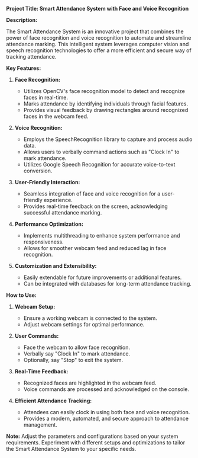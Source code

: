 **Project Title: Smart Attendance System with Face and Voice Recognition**

**Description:**

The Smart Attendance System is an innovative project that combines the power of face recognition and voice recognition to automate and streamline attendance marking. This intelligent system leverages computer vision and speech recognition technologies to offer a more efficient and secure way of tracking attendance.

**Key Features:**

1. **Face Recognition:**
   - Utilizes OpenCV's face recognition model to detect and recognize faces in real-time.
   - Marks attendance by identifying individuals through facial features.
   - Provides visual feedback by drawing rectangles around recognized faces in the webcam feed.

2. **Voice Recognition:**
   - Employs the SpeechRecognition library to capture and process audio data.
   - Allows users to verbally command actions such as "Clock In" to mark attendance.
   - Utilizes Google Speech Recognition for accurate voice-to-text conversion.

3. **User-Friendly Interaction:**
   - Seamless integration of face and voice recognition for a user-friendly experience.
   - Provides real-time feedback on the screen, acknowledging successful attendance marking.

4. **Performance Optimization:**
   - Implements multithreading to enhance system performance and responsiveness.
   - Allows for smoother webcam feed and reduced lag in face recognition.

5. **Customization and Extensibility:**
   - Easily extendable for future improvements or additional features.
   - Can be integrated with databases for long-term attendance tracking.

**How to Use:**

1. **Webcam Setup:**
   - Ensure a working webcam is connected to the system.
   - Adjust webcam settings for optimal performance.

2. **User Commands:**
   - Face the webcam to allow face recognition.
   - Verbally say "Clock In" to mark attendance.
   - Optionally, say "Stop" to exit the system.

3. **Real-Time Feedback:**
   - Recognized faces are highlighted in the webcam feed.
   - Voice commands are processed and acknowledged on the console.

4. **Efficient Attendance Tracking:**
   - Attendees can easily clock in using both face and voice recognition.
   - Provides a modern, automated, and secure approach to attendance management.

**Note:**
Adjust the parameters and configurations based on your system requirements. Experiment with different setups and optimizations to tailor the Smart Attendance System to your specific needs.

